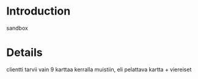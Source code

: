 # Introduction #

sandbox

# Details #

clientti tarvii vain 9 karttaa kerralla muistiin, eli pelattava kartta + viereiset
